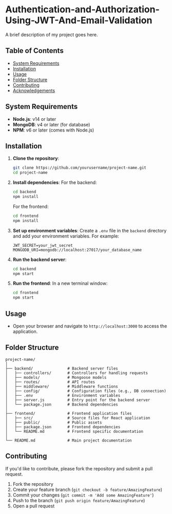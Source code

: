 

# Authentication-and-Authorization-Using-JWT-And-Email-Validation

A brief description of my project goes here.

## Table of Contents

- [System Requirements](#system-requirements)
- [Installation](#installation)
- [Usage](#usage)
- [Folder Structure](#folder-structure)
- [Contributing](#contributing)
- [Acknowledgements](#acknowledgements)

## System Requirements

- **Node.js**: v14 or later
- **MongoDB**: v4 or later (for database)
- **NPM**: v6 or later (comes with Node.js)

## Installation

1. **Clone the repository**:
   ```bash
   git clone https://github.com/yourusername/project-name.git
   cd project-name
   ```

2. **Install dependencies**:
   For the backend:
   ```bash
   cd backend
   npm install
   ```

   For the frontend:
   ```bash
   cd frontend
   npm install
   ```

3. **Set up environment variables**:
   Create a `.env` file in the `backend` directory and add your environment variables. For example:
   ```plaintext
   JWT_SECRET=your_jwt_secret
   MONGODB_URI=mongodb://localhost:27017/your_database_name
   ```

4. **Run the backend server**:
   ```bash
   cd backend
   npm start
   ```

5. **Run the frontend**:
   In a new terminal window:
   ```bash
   cd frontend
   npm start
   ```

## Usage

- Open your browser and navigate to `http://localhost:3000` to access the application.

## Folder Structure

```plaintext
project-name/
│
├── backend/               # Backend server files
│   ├── controllers/       # Controllers for handling requests
│   ├── models/            # Mongoose models
│   ├── routes/            # API routes
│   ├── middleware/        # Middleware functions
│   ├── config/            # Configuration files (e.g., DB connection)
│   ├── .env               # Environment variables
│   ├── server.js          # Entry point for the backend server
│   └── package.json       # Backend dependencies
│
├── frontend/              # Frontend application files
│   ├── src/               # Source files for React application
│   ├── public/            # Public assets
│   ├── package.json       # Frontend dependencies
│   └── README.md          # Frontend specific documentation
│
└── README.md              # Main project documentation
```

## Contributing

If you'd like to contribute, please fork the repository and submit a pull request. 

1. Fork the repository
2. Create your feature branch (`git checkout -b feature/AmazingFeature`)
3. Commit your changes (`git commit -m 'Add some AmazingFeature'`)
4. Push to the branch (`git push origin feature/AmazingFeature`)
5. Open a pull request


